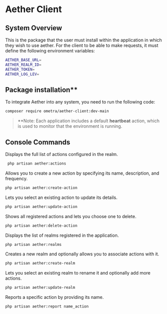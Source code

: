 # Aether Client
## System Overview
This is the package that the user must install within the application in which they wish to use aether. For the client to be able to make requests, it must define the following environment variables:
```bash
AETHER_BASE_URL=
AETHER_REALM_ID=
AETHER_TOKEN=
AETHER_LOG_LEV=
 ```
 ## Package installation**
 To integrate Aether into any system, you need to run the following code:
 ```bash
composer require ometra/aether-client:dev-main
  ```
> **Note: Each application includes a default **heartbeat** action, which is used to monitor that the environment is running.

  ## Console Commands
  Displays the full list of actions configured in the realm.
 ```bash
  php artisan aether:actions
 ```
 
Allows you to create a new action by specifying its name, description, and frequency.
 ```bash
 php artisan aether:create-action
 ```

Lets you select an existing action to update its details.
 ```bash
 php artisan aether:update-action
 ```
  
Shows all registered actions and lets you choose one to delete.
 ```bash 
 php artisan aether:delete-action
 ```
  
Displays the list of realms registered in the application.
 ```bash
 php artisan aether:realms
 ```
 
 Creates a new realm and optionally allows you to associate actions with it.
 ```bash
 php artisan aether:create-realm
 ```
 
  Lets you select an existing realm to rename it and optionally add more actions.
 ```bash
 php artisan aether:update-realm 
 ```

 Reports a specific action by providing its name.
 ```bash
 php artisan aether:report name_action
 ```
